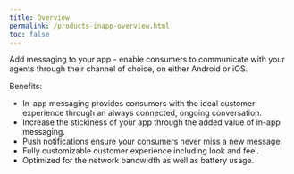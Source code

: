 ```yaml
---
title: Overview
permalink: /products-inapp-overview.html
toc: false
---
```


Add messaging to your app - enable consumers to communicate with your agents through their channel of choice, on either Android or iOS.

Benefits:

- In-app messaging provides consumers with the ideal customer experience through an always connected, ongoing conversation. 
- Increase the stickiness of your app through the added value of in-app messaging.
- Push notifications ensure your consumers never miss a new message.
- Fully customizable customer experience including look and feel.
- Optimized for the network bandwidth as well as battery usage.